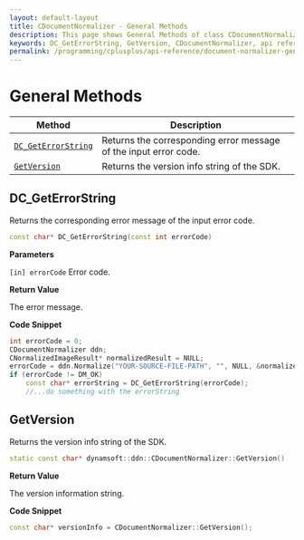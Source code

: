 ```yaml
---
layout: default-layout
title: CDocumentNormalizer - General Methods
description: This page shows General Methods of class CDocumentNormalizer of Dynamsoft Document Normalizer SDK C++ Edition.
keywords: DC_GetErrorString, GetVersion, CDocumentNormalizer, api reference, c++
permalink: /programming/cplusplus/api-reference/document-normalizer-general.html
---
```


# General Methods

| Method               | Description |
|----------------------|-------------|
| [`DC_GetErrorString`](#dc_geterrorstring) | Returns the corresponding error message of the input error code. |
| [`GetVersion`](#getversion) | Returns the version info string of the SDK. |

## DC_GetErrorString

Returns the corresponding error message of the input error code.

```cpp
const char* DC_GetErrorString(const int errorCode)
```

**Parameters**

`[in] errorCode` Error code.

**Return Value**

The error message.

**Code Snippet**

```cpp
int errorCode = 0;
CDocumentNormalizer ddn;
CNormalizedImageResult* normalizedResult = NULL;
errorCode = ddn.Normalize("YOUR-SOURCE-FILE-PATH", "", NULL, &normalizedResult);
if (errorCode != DM_OK)
    const char* errorString = DC_GetErrorString(errorCode);
    //...do something with the errorString
```

## GetVersion

Returns the version info string of the SDK.

```cpp
static const char* dynamsoft::ddn::CDocumentNormalizer::GetVersion()
```

**Return Value**

The version information string.

**Code Snippet**

```cpp
const char* versionInfo = CDocumentNormalizer::GetVersion();
```
